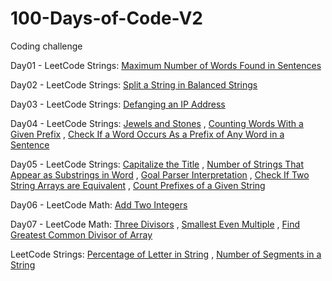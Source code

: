 # 100-Days-of-Code-V2

Coding challenge

Day01 - LeetCode Strings: [Maximum Number of Words Found in Sentences](https://leetcode.com/problems/maximum-number-of-words-found-in-sentences/)

Day02 - LeetCode Strings: [Split a String in Balanced Strings](https://leetcode.com/problems/split-a-string-in-balanced-strings/)

Day03 - LeetCode Strings: [Defanging an IP Address](https://leetcode.com/problems/defanging-an-ip-address/)

Day04 - LeetCode Strings: [Jewels and Stones](https://leetcode.com/problems/jewels-and-stones/) , [Counting Words With a Given Prefix](https://leetcode.com/problems/counting-words-with-a-given-prefix/) , [Check If a Word Occurs As a Prefix of Any Word in a Sentence](https://leetcode.com/problems/check-if-a-word-occurs-as-a-prefix-of-any-word-in-a-sentence/)

Day05 - LeetCode Strings: [Capitalize the Title](https://leetcode.com/problems/capitalize-the-title/) , [Number of Strings That Appear as Substrings in Word](https://leetcode.com/problems/number-of-strings-that-appear-as-substrings-in-word/) , [Goal Parser Interpretation](https://leetcode.com/problems/goal-parser-interpretation/) , [Check If Two String Arrays are Equivalent](https://leetcode.com/problems/check-if-two-string-arrays-are-equivalent/) , [Count Prefixes of a Given String](https://leetcode.com/problems/count-prefixes-of-a-given-string/) 

Day06 - LeetCode Math: [Add Two Integers](https://leetcode.com/problems/add-two-integers)

Day07 - LeetCode Math: [Three Divisors](https://leetcode.com/problems/three-divisors) , [Smallest Even Multiple](https://leetcode.com/problems/smallest-even-multiple/) , [Find Greatest Common Divisor of Array](https://leetcode.com/problems/find-greatest-common-divisor-of-array) 
     <p>LeetCode Strings: [Percentage of Letter in String](https://leetcode.com/problems/percentage-of-letter-in-string/) , [Number of Segments in a String](https://leetcode.com/problems/number-of-segments-in-a-string/)</p>
